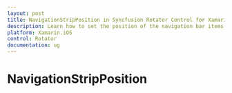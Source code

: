 ```yaml
---
layout: post
title: NavigationStripPosition in Syncfusion Rotator Control for Xamarin.iOS 
description: Learn how to set the position of the navigation bar items in Rotator control
platform: Xamarin.iOS
control: Rotator
documentation: ug
---
```


# NavigationStripPosition

